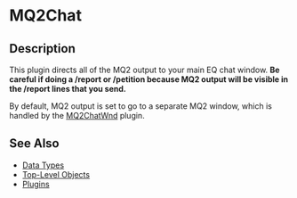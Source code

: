 # MQ2Chat

## Description

This plugin directs all of the MQ2 output to your main EQ chat window. **Be careful if doing a /report or /petition because MQ2 output will be visible in the /report lines that you send.**

By default, MQ2 output is set to go to a separate MQ2 window, which is handled by the [MQ2ChatWnd](mq2chatwnd.md) plugin.

## See Also

* [Data Types](../../data-types-and-top-level-objects/data-types/)
* [Top-Level Objects](../../data-types-and-top-level-objects/top-level-objects/)
* [Plugins](../../documentation/macroquest2-plugins.md)

